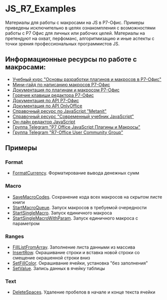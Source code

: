 # JS_R7_Examples
Материалы для работы c макросами на JS в Р7-Офис. 
Примеры приведены исключительно в целях ознакомпления с возможностями работы с Р7 Офис для личных или рабочих целей.
Материалы на претендуют на охват, перфоманс, алгоритмизацию и иные аспекты с точки зрения профессиональных программистов JS.

## Информационные ресурсы по работе с макросами:
- [Учебный курс "Основы разработки плагинов и макросов в Р7-Офис"](https://r7-consult.ru/vc-oglav)
- [Мини-гайд по написанию макросов Р7-Офис](https://r7-office.ru/tpost/gj80r5kp41-gaid-po-napisaniyu-makrosov-na-javascrip)
- [Документация по плагинам и макросом Р7-Офис](https://support.r7-office.ru/category/desktop_editors/plugins-and-macros/)
- [Горячие клавиши редактора Р7-Офис](https://support.r7-office.ru/desktop_editors/plugins-and-macros/general_about_plugins_macros/gorjachie-klavishi-dlja-raboty-s-oknom-makrosy/)
- [Документация по API Р7-Офис](https://support.r7-office.ru/category/using-api-document-builder/)
- [Документация по API OnlyOffice](https://api.onlyoffice.com/officeapi/basic)
- [Справочный ресурс по JavaScript "Metanit"](https://metanit.com/web/javascript/1.1.php)
- [Справочный ресурс "Современный учебник JavaScript"](https://learn.javascript.ru)
- [Он-лайн редактор JavaScript](https://www.codechef.com/javascript-online-compiler)
- [Группа Telegram "Р7 Office JavaScript Плагины и Макросы"](https://t.me/R7JavaScript)
- [Группа Telegram "R7-Office User Community Group"](https://t.me/r7officeucg)

## Примеры

### Format
- [FormatCurrency](Format/FormatCurrency.js). Форматирование вывода денежных сумм

### Macro
- [SaveMacroCodes](Macro/SaveMacroCodes.js). Сохранение кода всех макросов на скрытом листе книги
- [StartMacroQueue](Macro/StartMacroQueue.js). Запуск макросов в требуемой очередности
- [StartSingleMacro](Macro/StartSingleMacro.js). Запуск единичного макроса
- [StartSingleMacroWithParam](Macro/StartSingleMacroWithParam.js). Запуск единичного макроса с параметром

### Ranges
- [FillListFromArray](Ranges/FillListFromArray.js). Заполнение листа данными из массива
- [InsertRow](Ranges/InsertRow.js). Окрашивание строки и вставка новой строки со смещение окрашенной строки вниз
- [SetFillColor](Ranges/SetFillColor.js). Окрашивание ячейки, установка "без заполнения"
- [SetValue](Ranges/SetValue.js). Запись данных в ячейку таблицы

### Text
- [DeleteSpaces](Text/DeleteSpaces.js). Удаление пробелов в начале и конце текста ячейки